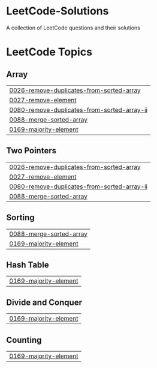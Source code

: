 # LeetCode-Solutions
A collection of LeetCode questions and their solutions

<!---LeetCode Topics Start-->
# LeetCode Topics
## Array
|  |
| ------- |
| [0026-remove-duplicates-from-sorted-array](https://github.com/Aditya-Deuskar/LeetCode-Solutions/tree/master/0026-remove-duplicates-from-sorted-array) |
| [0027-remove-element](https://github.com/Aditya-Deuskar/LeetCode-Solutions/tree/master/0027-remove-element) |
| [0080-remove-duplicates-from-sorted-array-ii](https://github.com/Aditya-Deuskar/LeetCode-Solutions/tree/master/0080-remove-duplicates-from-sorted-array-ii) |
| [0088-merge-sorted-array](https://github.com/Aditya-Deuskar/LeetCode-Solutions/tree/master/0088-merge-sorted-array) |
| [0169-majority-element](https://github.com/Aditya-Deuskar/LeetCode-Solutions/tree/master/0169-majority-element) |
## Two Pointers
|  |
| ------- |
| [0026-remove-duplicates-from-sorted-array](https://github.com/Aditya-Deuskar/LeetCode-Solutions/tree/master/0026-remove-duplicates-from-sorted-array) |
| [0027-remove-element](https://github.com/Aditya-Deuskar/LeetCode-Solutions/tree/master/0027-remove-element) |
| [0080-remove-duplicates-from-sorted-array-ii](https://github.com/Aditya-Deuskar/LeetCode-Solutions/tree/master/0080-remove-duplicates-from-sorted-array-ii) |
| [0088-merge-sorted-array](https://github.com/Aditya-Deuskar/LeetCode-Solutions/tree/master/0088-merge-sorted-array) |
## Sorting
|  |
| ------- |
| [0088-merge-sorted-array](https://github.com/Aditya-Deuskar/LeetCode-Solutions/tree/master/0088-merge-sorted-array) |
| [0169-majority-element](https://github.com/Aditya-Deuskar/LeetCode-Solutions/tree/master/0169-majority-element) |
## Hash Table
|  |
| ------- |
| [0169-majority-element](https://github.com/Aditya-Deuskar/LeetCode-Solutions/tree/master/0169-majority-element) |
## Divide and Conquer
|  |
| ------- |
| [0169-majority-element](https://github.com/Aditya-Deuskar/LeetCode-Solutions/tree/master/0169-majority-element) |
## Counting
|  |
| ------- |
| [0169-majority-element](https://github.com/Aditya-Deuskar/LeetCode-Solutions/tree/master/0169-majority-element) |
<!---LeetCode Topics End-->
